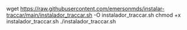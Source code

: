 wget https://raw.githubusercontent.com/emersonmds/instalar-traccar/main/instalador_traccar.sh -O instalador_traccar.sh
chmod +x instalador_traccar.sh
./instalador_traccar.sh
